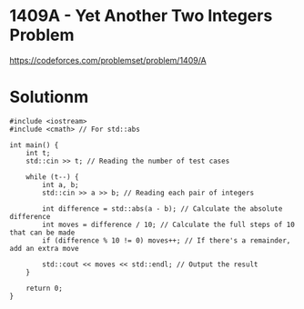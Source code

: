 # 1409A - Yet Another Two Integers Problem

https://codeforces.com/problemset/problem/1409/A

# Solutionm

```
#include <iostream>
#include <cmath> // For std::abs

int main() {
    int t;
    std::cin >> t; // Reading the number of test cases

    while (t--) {
        int a, b;
        std::cin >> a >> b; // Reading each pair of integers

        int difference = std::abs(a - b); // Calculate the absolute difference
        int moves = difference / 10; // Calculate the full steps of 10 that can be made
        if (difference % 10 != 0) moves++; // If there's a remainder, add an extra move

        std::cout << moves << std::endl; // Output the result
    }

    return 0;
}

```